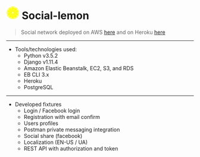 # ![alt text][logo] Social-lemon

> Social network deployed on AWS [here](http://lemons.cauxqqmejx.eu-central-1.elasticbeanstalk.com)
> and on Heroku [here](https://social-lemon.herokuapp.com)
---

* Tools/technologies used:
  * Python v3.5.2
  * Django v1.11.4
  * Amazon Elastic Beanstalk, EC2, S3, and RDS
  * EB CLI 3.x
  * Heroku
  * PostgreSQL
---

* Developed fixtures
  * Login / Facebook login 
  * Registration with email confirm
  * Users profiles
  * Postman private messaging integration
  * Social share (facebook)
  * Localization (EN-US / UA)
  * REST API with authorization and token

[logo]: https://github.com/Pavlo-Olshansky/Social-lemon/blob/master/static/images/lemon_mini.png "Logo"


